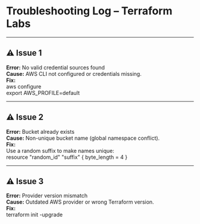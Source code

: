 # Troubleshooting Log – Terraform Labs

---

## ⚠️ Issue 1
**Error:** No valid credential sources found  
**Cause:** AWS CLI not configured or credentials missing.  
**Fix:**  
aws configure  
export AWS_PROFILE=default  

---

## ⚠️ Issue 2
**Error:** Bucket already exists  
**Cause:** Non-unique bucket name (global namespace conflict).  
**Fix:**  
Use a random suffix to make names unique:  
resource "random_id" "suffix" { byte_length = 4 }

---

## ⚠️ Issue 3
**Error:** Provider version mismatch  
**Cause:** Outdated AWS provider or wrong Terraform version.  
**Fix:**  
terraform init -upgrade
